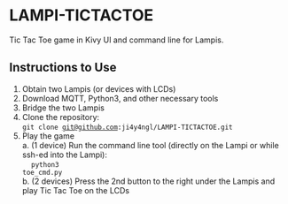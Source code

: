 # LAMPI-TICTACTOE

Tic Tac Toe game in Kivy UI and command line for Lampis.

## Instructions to Use
1. Obtain two Lampis (or devices with LCDs)
2. Download MQTT, Python3, and other necessary tools
3. Bridge the two Lampis
4. Clone the repository: <br>
  <code>git clone git@github.com:ji4y4ngl/LAMPI-TICTACTOE.git</code>
5. Play the game <br>
   a. (1 device) Run the command line tool (directly on the Lampi or while ssh-ed into the Lampi): <br>
   &nbsp;&nbsp;&nbsp;&nbsp;<code>python3 toe_cmd.py</code> <br>
   b. (2 devices) Press the 2nd button to the right under the Lampis and play Tic Tac Toe on the LCDs

